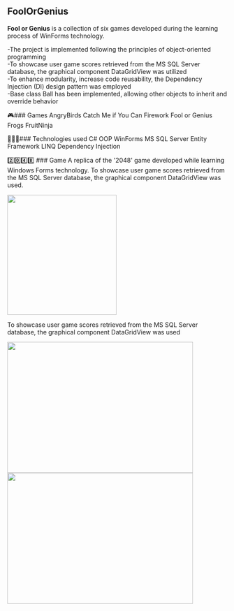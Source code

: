 ## FoolOrGenius
**Fool or Genius** is a collection of six games developed during the learning process of WinForms technology.

-The project is implemented following the principles of object-oriented programming  
-To showcase user game scores retrieved from the MS SQL Server database, the graphical component DataGridView was utilized  
-To enhance modularity, increase code reusability, the Dependency Injection (DI) design pattern was employed  
-Base class Ball has been implemented, allowing other objects to inherit and override behavior  

🎮### Games
AngryBirds
Catch Me if You Can
Firework
Fool or Genius
Frogs
FruitNinja

👩🏻‍💻### Technologies used
C#
OOP
WinForms
MS SQL Server
Entity Framework
LINQ
Dependency Injection

2️⃣0️⃣4️⃣8️⃣ ### Game
A replica of the '2048' game developed while learning Windows Forms technology. To showcase user game scores retrieved from the MS SQL Server database, the graphical component DataGridView was used.

<img src="https://github.com/IakovlevaNatalia/FoolOrGenius/assets/69373349/e6284c1b-b147-441e-a4db-a880277d3fec" width="250" height="275"/>

To showcase user game scores retrieved from the MS SQL Server database, the graphical component DataGridView was used  

<img src="https://github.com/IakovlevaNatalia/FoolOrGenius/assets/69373349/5e5e042b-3a68-4755-a0ae-b60373da506a" width="425" height="300"/> <img src="https://github.com/IakovlevaNatalia/FoolOrGenius/assets/69373349/03bdba6e-7e76-43a2-8785-84a884dbfd9e" width="425" height="300"/>







